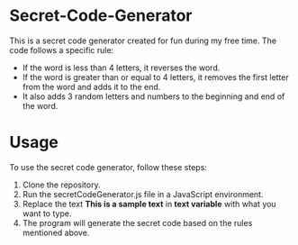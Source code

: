 # Secret-Code-Generator
This is a secret code generator created for fun during my free time. The code follows a specific rule:

- If the word is less than 4 letters, it reverses the word.
- If the word is greater than or equal to 4 letters, it removes the first letter from the word and adds it to the end.
- It also adds 3 random letters and numbers to the beginning and end of the word.


# Usage
To use the secret code generator, follow these steps:

1. Clone the repository.
2. Run the secretCodeGenerator.js file in a JavaScript environment.
3. Replace the text **This is a sample text** in __text variable__ with what you want to type.
4. The program will generate the secret code based on the rules mentioned above.
